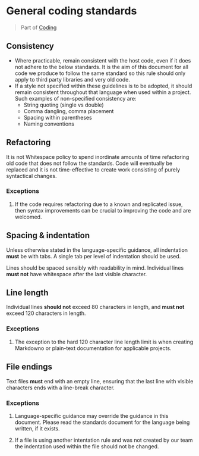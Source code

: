 # General coding standards
> Part of [Coding](/Coding/Index.md)

## Consistency
 - Where practicable, remain consistent with the host code, even if it does not adhere to the below standards. It is the aim of this document for all code we produce to follow the same standard so this rule should only apply to third party libraries and very old code.
 - If a style  not specified within these guidelines is to be adopted, it should remain consistent throughout that language when used within a project. Such examples of non-specified consistency are:
	- String quoting (single vs double)
	- Comma dangling, comma placement
	- Spacing within parentheses
	- Naming conventions

## Refactoring
It is not Whitespace policy to spend inordinate amounts of time refactoring old code that does not follow the standards. Code will eventually be replaced and it is not time-effective to create work consisting of purely syntactical changes.

### Exceptions
1. If the code requires refactoring due to a known and replicated issue, then syntax improvements can be crucial to improving the code and are welcomed.

## Spacing & indentation
Unless otherwise stated in the language-specific guidance, all indentation **must** be with tabs. A single tab per level of indentation should be used.

Lines should be spaced sensibly with readability in mind. Individual lines **must not** have whitespace after the last visible character.

## Line length
Individual lines **should not** exceed 80 characters in length, and **must not** exceed 120 characters in length.

### Exceptions
1. The exception to the hard 120 character line length limit is when creating Markdowno or plain-text documentation for applicable projects.

## File endings
Text files **must** end with an empty line, ensuring that the last line with visible characters ends with a line-break character.

### Exceptions
1. Language-specific guidance may override the guidance in this document. Please read the standards document for the language being written, if it exists.

2. If a file is using another intentation rule and was not created by our team the indentation used within the file should not be changed.
